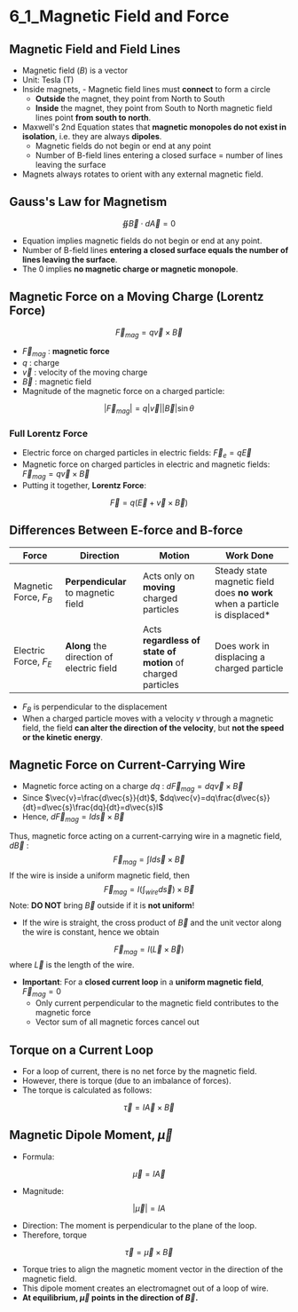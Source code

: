 # 6_1_Magnetic Field and Force

## Magnetic Field and Field Lines

- Magnetic field ($B$) is a vector
- Unit: Tesla (T)
- Inside magnets, - Magnetic field lines must **connect** to form a circle
  - **Outside** the magnet, they point from North to South
  - **Inside** the magnet, they point from South to North magnetic field lines point **from south to north**.
- Maxwell's 2nd Equation states that **magnetic monopoles do not exist in isolation**, i.e. they are always **dipoles**.
  - Magnetic fields do not begin or end at any point
  - Number of B-field lines entering a closed surface = number of lines leaving the surface
- Magnets always rotates to orient with any external magnetic field.

## Gauss's Law for Magnetism

$$
\oiint\vec{B}\cdot d\vec{A}=0
$$

- Equation implies magnetic fields do not begin or end at any point.
- Number of B-field lines **entering a closed surface equals the number of lines leaving the surface**.
- The $0$ implies **no magnetic charge or magnetic monopole**.

## Magnetic Force on a Moving Charge (Lorentz Force)

$$
\vec{F}_{mag}=q\vec{v}\times \vec{B}
$$

- $\vec{F}_{mag}$ : **magnetic force**
- $q$ : charge
- $\vec{v}$ : velocity of the moving charge
- $\vec{B}$ : magnetic field
- Magnitude of the magnetic force on a charged particle:

$$
|\vec{F}_{mag}|=q|\vec{v}||\vec{B}|\sin \theta
$$

### Full Lorentz Force

- Electric force on charged particles in electric fields: $\vec{F}_{e}=q\vec{E}$
- Magnetic force on charged particles in electric and magnetic fields: $\vec{F}_{mag}=q\vec{v}\times \vec{B}$
- Putting it together, **Lorentz Force**:

$$
\vec{F}=q(\vec{E}+\vec{v}\times \vec{B})
$$

## Differences Between E-force and B-force

| Force | Direction | Motion | Work Done |
|---|---|---|---|
| Magnetic Force, $F_B$ | **Perpendicular** to magnetic field       | Acts only on **moving** charged particles                   | Steady state magnetic field does **no work** when a particle is displaced* |
| Electric Force, $F_E$ | **Along** the direction of electric field | Acts **regardless of state of motion** of charged particles | Does work in displacing a charged particle                                 |

- $F_B$ is perpendicular to the displacement
- When a charged particle moves with a velocity $v$ through a magnetic field, the field **can alter the direction of the velocity**, but **not the speed or the kinetic energy**.

## Magnetic Force on Current-Carrying Wire

- Magnetic force acting on a charge $dq$ : $d\vec{F}_{mag}=dq\vec{v}\times \vec{B}$
- Since $\vec{v}=\frac{d\vec{s}}{dt}$, $dq\vec{v}=dq\frac{d\vec{s}}{dt}=d\vec{s}\frac{dq}{dt}=d\vec{s}I$
- Hence, $d\vec{F}_{mag}=Id\vec{s}\times \vec{B}$

Thus, magnetic force acting on a current-carrying wire in a magnetic field, $d\vec{B}$ :
$$
\vec{F}_{mag}=\int Id\vec{s}\times \vec{B}
$$
If the wire is inside a uniform magnetic field, then
$$
\vec{F}_{mag}=I\left( \int_{wire} d\vec{s} \right)\times \vec{B}
$$
Note: **DO NOT** bring $\vec{B}$ outside if it is **not uniform**!

- If the wire is straight, the cross product of $\vec{B}$ and the unit vector along the wire is constant, hence we obtain

$$
\vec{F}_{mag}=I(\vec{L}\times \vec{B})
$$
where $\vec{L}$ is the length of the wire.

- **Important**: For a **closed current loop** in a **uniform magnetic field**, $\vec{F}_{mag}=0$
  - Only current perpendicular to the magnetic field contributes to the magnetic force
  - Vector sum of all magnetic forces cancel out

## Torque on a Current Loop

- For a loop of current, there is no net force by the magnetic field.
- However, there is torque (due to an imbalance of forces).
- The torque is calculated as follows:

$$
\vec{\tau}=I\vec{A}\times \vec{B}
$$

## Magnetic Dipole Moment, $\vec{\mu}$

- Formula:

$$
\vec{\mu}=I\vec{A}
$$

- Magnitude:

$$
|\vec{\mu}|=IA
$$

- Direction: The moment is perpendicular to the plane of the loop.
- Therefore, torque

$$
\vec{\tau}=\vec{\mu}\times \vec{B}
$$

- Torque tries to align the magnetic moment vector in the direction of the magnetic field.
- This dipole moment creates an electromagnet out of a loop of wire.
- **At equilibrium, $\vec{\mu}$ points in the direction of $\vec{B}$.**
